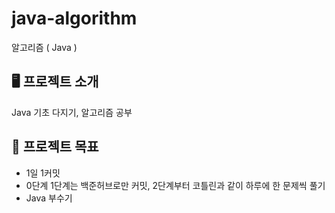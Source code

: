 # java-algorithm
알고리즘 ( Java )

## 🖥️ 프로젝트 소개
Java 기초 다지기, 알고리즘 공부
<br>

## 📌 프로젝트 목표
- 1일 1커밋
- 0단계 1단계는 백준허브로만 커밋, 2단계부터 코틀린과 같이 하루에 한 문제씩 풀기
- Java 부수기
